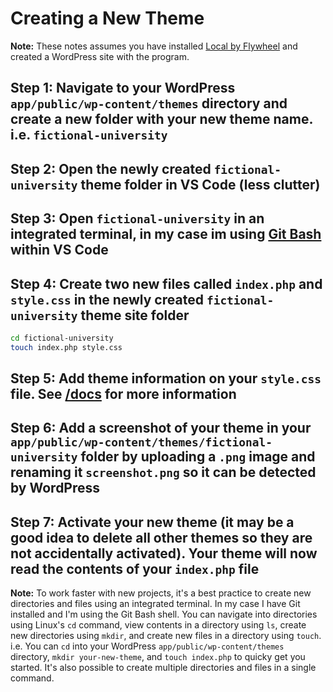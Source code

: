 # Creating a New Theme

**Note:** These notes assumes you have installed [Local by Flywheel](https://localwp.com/) and created a WordPress site with the program.

## Step 1: Navigate to your WordPress `app/public/wp-content/themes` directory and create a new folder with your new theme name. i.e. `fictional-university`

## Step 2: Open the newly created `fictional-university` theme folder in VS Code (less clutter)

## Step 3: Open `fictional-university` in an integrated terminal, in my case im using [Git Bash](https://git-scm.com/downloads) within VS Code

## Step 4: Create two new files called `index.php` and `style.css` in the newly created `fictional-university` theme site folder

```bash
cd fictional-university
touch index.php style.css
```

## Step 5: Add theme information on your `style.css` file. See [/docs](/docs/lang/css/style.css) for more information

## Step 6: Add a screenshot of your theme in your `app/public/wp-content/themes/fictional-university` folder by uploading a `.png` image and renaming it `screenshot.png` so it can be detected by WordPress

## Step 7: Activate your new theme (it may be a good idea to delete all other themes so they are not accidentally activated). Your theme will now read the contents of your `index.php` file

**Note:** To work faster with new projects, it's a best practice to create new directories and files using an integrated terminal. In my case I have Git installed and I'm using the Git Bash shell. You can navigate into directories using Linux's `cd` command, view contents in a directory using `ls`, create new directories using `mkdir`, and create new files in a directory using `touch`. i.e. You can `cd` into your WordPress `app/public/wp-content/themes` directory, `mkdir your-new-theme`, and `touch index.php` to quicky get you started. It's also possible to create multiple directories and files in a single command.
